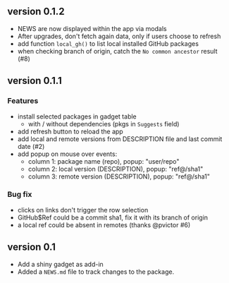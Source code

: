 ## version 0.1.2

* NEWS are now displayed within the app via modals
* After upgrades, don't fetch again data, only if users choose to refresh
* add function `local_gh()` to list local installed GitHub packages
* when checking branch of origin, catch the `No common ancestor` result (#8)

## version 0.1.1

### Features

* install selected packages in gadget table
    * with / without dependencies (pkgs in `Suggests` field)
* add refresh button to reload the app
* add local and remote versions from DESCRIPTION file and last commit date (#2)
* add popup on mouse over events:
    + column 1: package name (repo), popup: "user/repo"
    + column 2: local version (DESCRIPTION), popup: "ref@/sha1"
    + column 3: remote version (DESCRIPTION), popup: "ref@/sha1"
    
### Bug fix

* clicks on links don't trigger the row selection
* GitHub$Ref could be a commit sha1, fix it with its branch of origin
* a local ref could be absent in remotes (thanks @pvictor #6)

## version 0.1

* Add a shiny gadget as add-in
* Added a `NEWS.md` file to track changes to the package.
